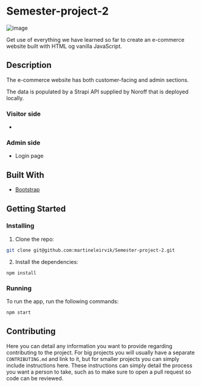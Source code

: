 # Semester-project-2
![image](https://user-images.githubusercontent.com/71706563/194698068-c7f0a1c6-af66-418d-b0d9-a4c631d5fca2.png)

Get use of everything we have learned so far to create an e-commerce website built with HTML og vanilla JavaScript. 

## Description

The e-commerce website has both customer-facing and admin sections. 

The data is populated by a Strapi API supplied by Noroff that is deployed locally. 



### Visitor side

-

### Admin side

- Login page


## Built With

- [Bootstrap](https://getbootstrap.com/docs/5.2/getting-started/introduction/)

## Getting Started

### Installing

1. Clone the repo:

```bash
git clone git@github.com:martineleirvik/Semester-project-2.git
```

2. Install the dependencies:

```
npm install
```

### Running

To run the app, run the following commands:

```bash
npm start
```

## Contributing

Here you can detail any information you want to provide regarding contributing to the project. For big projects you will usually have a separate `CONTRIBUTING.md` and link to it, but for smaller projects you can simply include instructions here. These instructions can simply detail the process you want a person to take, such as to make sure to open a pull request so code can be reviewed.


